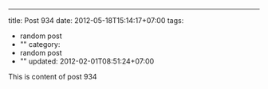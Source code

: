 ---
title: Post 934
date: 2012-05-18T15:14:17+07:00
tags:
  - random post
  - ""
category:
  - random post
  - ""
updated: 2012-02-01T08:51:24+07:00

This is content of post 934